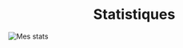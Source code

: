 <h1 align="center">Statistiques</h1>

![Mes stats](https://github-readme-stats.vercel.app/api?username=toomanylog)
 
